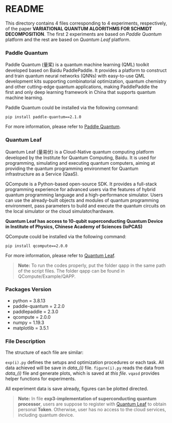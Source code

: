 # README

This directory contains 4 files corresponding to 4 experiments, respectively, of the paper **VARIATIONAL QUANTUM ALGORITHMS FOR SCHMIDT DECOMPOSITION**. The first 2 experiments are based on *Paddle Quantum* platform and the rest are based on *Quantum Leaf* platform.

### Paddle Quantum
Paddle Quantum (量桨) is a quantum machine learning (QML) toolkit developed based on Baidu PaddlePaddle. It provides a platform to construct and train quantum neural networks (QNNs) with easy-to-use QML development kits supporting combinatorial optimization, quantum chemistry and other cutting-edge quantum applications, making PaddlePaddle the first and only deep learning framework in China that supports quantum machine learning.

Paddle Quantum could be installed via the following command:

`pip install paddle-quantum==2.1.0`

For more information, please refer to [Paddle Quantum](https://qml.baidu.com/).

### Quantum Leaf
Quantum Leaf (量易伏) is a Cloud-Native quantum computing platform developed by the Institute for Quantum Computing, Baidu. It is used for programming, simulating and executing quantum computers, aiming at providing the quantum programming environment for Quantum infrastructure as a Service (QaaS).

QCompute is a Python-based open-source SDK. It provides a full-stack programming experience for advanced users via the features of hybrid quantum programming language and a high-performance simulator. Users can use the already-built objects and modules of quantum programming environment, pass parameters to build and execute the quantum circuits on the local simulator or the cloud simulator/hardware.

**Quantum Leaf has access to 10-qubit superconducting Quantum Device in Institute of Physics, Chinese Academy of Sciences (IoPCAS)**

QCompute could be installed via the following command:

`pip install qcompute==2.0.0`

For more information, please refer to [Quantum Leaf](https://quantum-hub.baidu.com/services).

> **Note:** To run the codes properly, put the folder qapp in the same path of the script files. The folder qapp can be found in QCompute/Example/QAPP.

### Packages Version
- python = 3.8.13
- paddle-quantum = 2.2.0
- paddlepaddle = 2.3.0
- qcompute = 2.0.0
- numpy = 1.19.3
- matplotlib = 3.5.1

### File Description
The structure of each file are similar:

`exp(i).py` defines the setups and optimization procedures or each task. All data achieved will be save in *data_(i)* file.
`figure(i).py` reads the data from *data_(i)* file and generate plots, which is saved at *this file*.
`vqasd` provides helper functions for experiments.

All experiment data is save already, figures can be plotted directed.

> **Note:** In file **exp3-implementation of superconducting quantum processor**, users are suppose to register with [Quantum Leaf](https://quantum-hub.baidu.com/services) to obtain personal **Token**. Otherwise, user has no access to the cloud services, including quantum device.